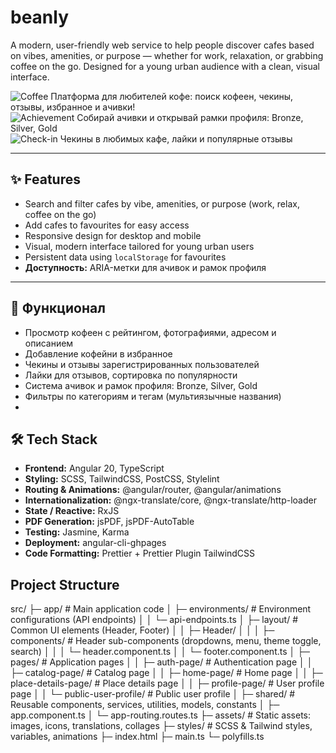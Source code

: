 # beanly

A modern, user-friendly web service to help people discover cafes based on vibes, amenities, or purpose — whether for work, relaxation, or grabbing coffee on the go. Designed for a young urban audience with a clean, visual interface.

![Coffee](https://img.icons8.com/emoji/48/000000/hot-beverage-emoji.png) Платформа для любителей кофе: поиск кофеен, чекины, отзывы, избранное и ачивки!  
![Achievement](https://img.icons8.com/emoji/48/000000/trophy-emoji.png) Собирай ачивки и открывай рамки профиля: Bronze, Silver, Gold  
![Check-in](https://img.icons8.com/emoji/48/000000/check-mark-emoji.png) Чекины в любимых кафе, лайки и популярные отзывы  


---

## ✨ Features

- Search and filter cafes by vibe, amenities, or purpose (work, relax, coffee on the go)  
- Add cafes to favourites for easy access  
- Responsive design for desktop and mobile  
- Visual, modern interface tailored for young urban users  
- Persistent data using `localStorage` for favourites  
- **Доступность:** ARIA-метки для ачивок и рамок профиля  

---

## 🚀 Функционал

- Просмотр кофеен с рейтингом, фотографиями, адресом и описанием  
- Добавление кофейни в избранное  
- Чекины и отзывы зарегистрированных пользователей  
- Лайки для отзывов, сортировка по популярности  
- Система ачивок и рамок профиля: Bronze, Silver, Gold  
- Фильтры по категориям и тегам (мультиязычные названия)  
- 
## 🛠️ Tech Stack

- **Frontend:** Angular 20, TypeScript    
- **Styling:** SCSS, TailwindCSS, PostCSS, Stylelint    
- **Routing & Animations:** @angular/router, @angular/animations    
- **Internationalization:** @ngx-translate/core, @ngx-translate/http-loader    
- **State / Reactive:** RxJS    
- **PDF Generation:** jsPDF, jsPDF-AutoTable    
- **Testing:** Jasmine, Karma    
- **Deployment:** angular-cli-ghpages    
- **Code Formatting:** Prettier + Prettier Plugin TailwindCSS




## Project Structure

src/
├─ app/                  # Main application code
│  ├─ environments/      # Environment configurations (API endpoints)
│  │  └─ api-endpoints.ts
│  ├─ layout/            # Common UI elements (Header, Footer)
│  │  ├─ Header/
│  │  │  ├─ components/  # Header sub-components (dropdowns, menu, theme toggle, search)
│  │  │  └─ header.component.ts
│  │  └─ footer.component.ts
│  ├─ pages/             # Application pages
│  │  ├─ auth-page/      # Authentication page
│  │  ├─ catalog-page/   # Catalog page
│  │  ├─ home-page/      # Home page
│  │  ├─ place-details-page/ # Place details page
│  │  ├─ profile-page/   # User profile page
│  │  └─ public-user-profile/ # Public user profile
│  ├─ shared/            # Reusable components, services, utilities, models, constants
│  ├─ app.component.ts
│  └─ app-routing.routes.ts
├─ assets/               # Static assets: images, icons, translations, collages
├─ styles/               # SCSS & Tailwind styles, variables, animations
├─ index.html
├─ main.ts
└─ polyfills.ts
